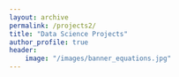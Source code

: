 ```yaml
---
layout: archive
permalink: /projects2/
title: "Data Science Projects"
author_profile: true
header:
    image: "/images/banner_equations.jpg"
---
```



